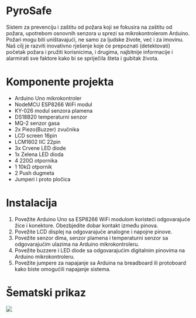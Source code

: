 # PyroSafe
Sistem za prevenciju i zaštitu od požara koji se fokusira na zaštitu od
požara, upotrebom osnovnih senzora u sprezi sa mikrokontrolerom Arduino. Požari
mogu biti uništavajući, ne samo za ljudske živote, već i za imovinu. Naš cilj je razviti
inovativno rješenje koje će prepoznati (detektovati) početak požara i pružiti korisnicima,
i drugima, najbitnije informacije i alarmirati sve faktore kako bi se spriječila šteta i
gubitak života.
# Komponente projekta
* Arduino Uno mikrokontroler
* NodeMCU ESP8266 WiFi modul
* KY-026 modul senzora plamena
* DS18B20 temperaturni senzor
* MQ-2 senzor gasa
* 2x Piezo(Buzzer) zvučnika 	
* LCD screen 	16pin
* LCM1602 IIC 	22pin
* 3x Crvene LED diode
* 1x Zelena LED dioda
* 4 220Ω otpornika
* 1 10kΩ otpornik
* 2 Push dugmeta
* Jumperi i proto pločica
# Instalacija

  1.  Povežite Arduino Uno sa ESP8266 WiFi modulom koristeći odgovarajuće žice i konektore. Obezbjedite dobar kontakt između pinova.
  2.  Povežite LCD displej na odgovarajuće analogne i napojne pinove.
  3.  Povežite senzor dima, senzor plamena i temperaturni senzor sa odgovarajućim ulazima na Arduino mikrokontroleru.
  4.  Povežite buzzere i LED diode sa odgovarajućim digitalnim pinovima na Arduino mikrokontroleru.
  5.  Povežite jumpere za napajanje sa Arduina na breadboard ili protoboard kako biste omogućili napajanje sistema.

# Šematski prikaz
<img src="https://i.imgur.com/RvxNfhi.png">
